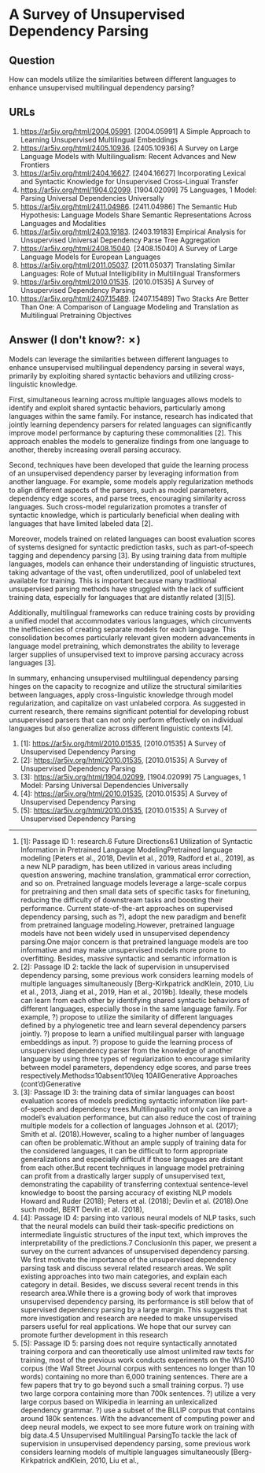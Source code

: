 # A Survey of Unsupervised Dependency Parsing

## Question

How can models utilize the similarities between different languages to enhance unsupervised multilingual dependency parsing?

## URLs

1. https://ar5iv.org/html/2004.05991. [2004.05991] A Simple Approach to Learning Unsupervised Multilingual Embeddings
2. https://ar5iv.org/html/2405.10936. [2405.10936] A Survey on Large Language Models with Multilingualism: Recent Advances and New Frontiers
3. https://ar5iv.org/html/2404.16627. [2404.16627] Incorporating Lexical and Syntactic Knowledge for Unsupervised Cross-Lingual Transfer
4. https://ar5iv.org/html/1904.02099. [1904.02099] 75 Languages, 1 Model: Parsing Universal Dependencies Universally
5. https://ar5iv.org/html/2411.04986. [2411.04986] The Semantic Hub Hypothesis: Language Models Share Semantic Representations Across Languages and Modalities
6. https://ar5iv.org/html/2403.19183. [2403.19183] Empirical Analysis for Unsupervised Universal Dependency Parse Tree Aggregation
7. https://ar5iv.org/html/2408.15040. [2408.15040] A Survey of Large Language Models for European Languages
8. https://ar5iv.org/html/2011.05037. [2011.05037] Translating Similar Languages: Role of Mutual Intelligibility in Multilingual Transformers
9. https://ar5iv.org/html/2010.01535. [2010.01535] A Survey of Unsupervised Dependency Parsing
10. https://ar5iv.org/html/2407.15489. [2407.15489] Two Stacks Are Better Than One: A Comparison of Language Modeling and Translation as Multilingual Pretraining Objectives

## Answer (I don't know?: ✗)

Models can leverage the similarities between different languages to enhance unsupervised multilingual dependency parsing in several ways, primarily by exploiting shared syntactic behaviors and utilizing cross-linguistic knowledge. 

First, simultaneous learning across multiple languages allows models to identify and exploit shared syntactic behaviors, particularly among languages within the same family. For instance, research has indicated that jointly learning dependency parsers for related languages can significantly improve model performance by capturing these commonalities [2]. This approach enables the models to generalize findings from one language to another, thereby increasing overall parsing accuracy.

Second, techniques have been developed that guide the learning process of an unsupervised dependency parser by leveraging information from another language. For example, some models apply regularization methods to align different aspects of the parsers, such as model parameters, dependency edge scores, and parse trees, encouraging similarity across languages. Such cross-model regularization promotes a transfer of syntactic knowledge, which is particularly beneficial when dealing with languages that have limited labeled data [2].

Moreover, models trained on related languages can boost evaluation scores of systems designed for syntactic prediction tasks, such as part-of-speech tagging and dependency parsing [3]. By using training data from multiple languages, models can enhance their understanding of linguistic structures, taking advantage of the vast, often underutilized, pool of unlabeled text available for training. This is important because many traditional unsupervised parsing methods have struggled with the lack of sufficient training data, especially for languages that are distantly related [3][5].

Additionally, multilingual frameworks can reduce training costs by providing a unified model that accommodates various languages, which circumvents the inefficiencies of creating separate models for each language. This consolidation becomes particularly relevant given modern advancements in language model pretraining, which demonstrates the ability to leverage larger supplies of unsupervised text to improve parsing accuracy across languages [3].

In summary, enhancing unsupervised multilingual dependency parsing hinges on the capacity to recognize and utilize the structural similarities between languages, apply cross-linguistic knowledge through model regularization, and capitalize on vast unlabeled corpora. As suggested in current research, there remains significant potential for developing robust unsupervised parsers that can not only perform effectively on individual languages but also generalize across different linguistic contexts [4].

1. [1]:  https://ar5iv.org/html/2010.01535, [2010.01535] A Survey of Unsupervised Dependency Parsing
2. [2]:  https://ar5iv.org/html/2010.01535, [2010.01535] A Survey of Unsupervised Dependency Parsing
3. [3]:  https://ar5iv.org/html/1904.02099, [1904.02099] 75 Languages, 1 Model: Parsing Universal Dependencies Universally
4. [4]:  https://ar5iv.org/html/2010.01535, [2010.01535] A Survey of Unsupervised Dependency Parsing
5. [5]:  https://ar5iv.org/html/2010.01535, [2010.01535] A Survey of Unsupervised Dependency Parsing
---
1. [1]:  Passage ID 1: research.6 Future Directions6.1 Utilization of Syntactic Information in Pretrained Language ModelingPretrained language modeling [Peters et al., 2018, Devlin et al., 2019, Radford et al., 2019], as a new NLP paradigm, has been utilized in various areas including question answering, machine translation, grammatical error correction, and so on. Pretrained language models leverage a large-scale corpus for pretraining and then small data sets of specific tasks for finetuning, reducing the difficulty of downstream tasks and boosting their performance. Current state-of-the-art approaches on supervised dependency parsing, such as ?), adopt the new paradigm and benefit from pretrained language modeling.However, pretrained language models have not been widely used in unsupervised dependency parsing.One major concern is that pretrained language models are too informative and may make unsupervised models more prone to overfitting. Besides, massive syntactic and semantic information is
2. [2]:  Passage ID 2: tackle the lack of supervision in unsupervised dependency parsing, some previous work considers learning models of multiple languages simultaneously [Berg-Kirkpatrick andKlein, 2010, Liu et al., 2013, Jiang et al., 2019, Han et al., 2019b]. Ideally, these models can learn from each other by identifying shared syntactic behaviors of different languages, especially those in the same language family. For example, ?) propose to utilize the similarity of different languages defined by a phylogenetic tree and learn several dependency parsers jointly. ?) propose to learn a unified multilingual parser with language embeddings as input. ?) propose to guide the learning process of unsupervised dependency parser from the knowledge of another language by using three types of regularization to encourage similarity between model parameters, dependency edge scores, and parse trees respectively.Methods≤10absent10\leq 10AllGenerative Approaches (cont’d)Generative
3. [3]:  Passage ID 3: the training data of similar languages can boost evaluation scores of models predicting syntactic information like part-of-speech and dependency trees.Multilinguality not only can improve a model’s evaluation performance, but can also reduce the cost of training multiple models for a collection of languages Johnson et al. (2017); Smith et al. (2018).However, scaling to a higher number of languages can often be problematic.Without an ample supply of training data for the considered languages, it can be difficult to form appropriate generalizations and especially difficult if those languages are distant from each other.But recent techniques in language model pretraining can profit from a drastically larger supply of unsupervised text, demonstrating the capability of transferring contextual sentence-level knowledge to boost the parsing accuracy of existing NLP models Howard and Ruder (2018); Peters et al. (2018); Devlin et al. (2018).One such model, BERT Devlin et al. (2018),
4. [4]:  Passage ID 4: parsing into various neural models of NLP tasks, such that the neural models can build their task-specific predictions on intermediate linguistic structures of the input text, which improves the interpretability of the predictions.7 ConclusionIn this paper, we present a survey on the current advances of unsupervised dependency parsing. We first motivate the importance of the unsupervised dependency parsing task and discuss several related research areas. We split existing approaches into two main categories, and explain each category in detail. Besides, we discuss several recent trends in this research area.While there is a growing body of work that improves unsupervised dependency parsing, its performance is still below that of supervised dependency parsing by a large margin. This suggests that more investigation and research are needed to make unsupervised parsers useful for real applications. We hope that our survey can promote further development in this research
5. [5]:  Passage ID 5: parsing does not require syntactically annotated training corpora and can theoretically use almost unlimited raw texts for training, most of the previous work conducts experiments on the WSJ10 corpus (the Wall Street Journal corpus with sentences no longer than 10 words) containing no more than 6,000 training sentences. There are a few papers that try to go beyond such a small training corpus. ?) use two large corpora containing more than 700k sentences. ?) utilize a very large corpus based on Wikipedia in learning an unlexicalized dependency grammar. ?) use a subset of the BLLIP corpus that contains around 180k sentences. With the advancement of computing power and deep neural models, we expect to see more future work on training with big data.4.5 Unsupervised Multilingual ParsingTo tackle the lack of supervision in unsupervised dependency parsing, some previous work considers learning models of multiple languages simultaneously [Berg-Kirkpatrick andKlein, 2010, Liu et al.,
